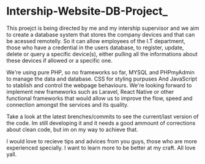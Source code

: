 # Intership-Website-DB-Project_


This proejct is being directed by me and my intership supervisor and we aim to create a database system that stores the company devices and that can be acessed remotelly. So it can allow 
employees of the I.T department, those who have a credential in the users database, to register, update, delete or query a specific device(s), either pulling all the informations about these devices if allowed or a specific one.

We're using pure PHP, so no frameworks so far, MYSQL and PHPmyAdmin to manage the data and database. CSS for styling purpuses And JavaScript to stablish and control the webpage behaviours. 
We're looking forward to implement new frameworks such as Laravel, React Native or other functional frameworks that would allow us to improve the flow, speed 
and connection amongst the services and its quality.

Take a look at the latest brenches/commits to see the current/last version of the code. Im still developing it and it needs a good ammount of corrections about clean code, but im on my way to achieve that.

I would love to recieve tips and advices from you guys, those who are more experienced specially. I want to learn more to be better at my craft.
All love yall.
